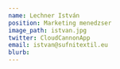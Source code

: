 ```yaml
---
name: Lechner István
position: Marketing menedzser
image_path: istvan.jpg
twitter: CloudCannonApp
email: istvan@sufnitextil.eu
blurb: 
---
```

